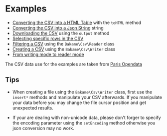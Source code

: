 Examples
==========


* [Converting the CSV into a HTML Table](example00.php) with the `toHTML` method
* [Converting the CSV into a Json String](example01.php) string
* [Downloading the CSV](example02.php) using the `output` method
* [Selecting specific rows in the CSV](example03.php)
* [Filtering a CSV](example05.php) using the `Bakame\Csv\Reader` class
* [Creating a CSV](example05.php) using the `Bakame\Csv\Writer` class
* [From writing mode to reader mode](example06.php)

The CSV data use for the examples are taken from [Paris Opendata](http://opendata.paris.fr/opendata/jsp/site/Portal.jsp?document_id=60&portlet_id=121)

Tips
------

* When creating a file using the `Bakame\Csv\Writer` class, first use the `insert*` methods and manipulate your CSV afterwards. If you manipulate your data before you may change the file cursor position and get unexpected results.

* If your are dealing with non-unicode data, please don't forger to specify the encoding parameter using the `setEncoding` method otherwise you json conversion may no work.